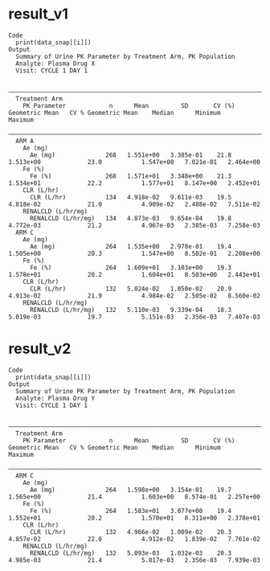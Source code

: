 # result_v1

    Code
      print(data_snap[[i]])
    Output
      Summary of Urine PK Parameter by Treatment Arm, PK Population
      Analyte: Plasma Drug X 
      Visit: CYCLE 1 DAY 1
      
      ————————————————————————————————————————————————————————————————————————————————————————————————————————————————————————————————————————
      Treatment Arm                                                                                                                           
        PK Parameter            n      Mean         SD       CV (%)   Geometric Mean   CV % Geometric Mean    Median      Minimum     Maximum 
      ————————————————————————————————————————————————————————————————————————————————————————————————————————————————————————————————————————
      ARM A                                                                                                                                   
        Ae (mg)                                                                                                                               
          Ae (mg)              268   1.551e+00   3.385e-01    21.8      1.513e+00             23.0           1.547e+00   7.021e-01   2.464e+00
        Fe (%)                                                                                                                                
          Fe (%)               268   1.571e+01   3.348e+00    21.3      1.534e+01             22.2           1.577e+01   8.147e+00   2.452e+01
        CLR (L/hr)                                                                                                                            
          CLR (L/hr)           134   4.918e-02   9.611e-03    19.5      4.818e-02             21.0           4.909e-02   2.488e-02   7.511e-02
        RENALCLD (L/hr/mg)                                                                                                                    
          RENALCLD (L/hr/mg)   134   4.873e-03   9.654e-04    19.8      4.772e-03             21.2           4.967e-03   2.385e-03   7.258e-03
      ARM C                                                                                                                                   
        Ae (mg)                                                                                                                               
          Ae (mg)              264   1.535e+00   2.978e-01    19.4      1.505e+00             20.3           1.547e+00   8.502e-01   2.208e+00
        Fe (%)                                                                                                                                
          Fe (%)               264   1.609e+01   3.103e+00    19.3      1.578e+01             20.2           1.604e+01   8.503e+00   2.443e+01
        CLR (L/hr)                                                                                                                            
          CLR (L/hr)           132   5.024e-02   1.050e-02    20.9      4.913e-02             21.9           4.984e-02   2.505e-02   8.560e-02
        RENALCLD (L/hr/mg)                                                                                                                    
          RENALCLD (L/hr/mg)   132   5.110e-03   9.339e-04    18.3      5.019e-03             19.7           5.151e-03   2.356e-03   7.407e-03

# result_v2

    Code
      print(data_snap[[i]])
    Output
      Summary of Urine PK Parameter by Treatment Arm, PK Population
      Analyte: Plasma Drug Y 
      Visit: CYCLE 1 DAY 1
      
      ————————————————————————————————————————————————————————————————————————————————————————————————————————————————————————————————————————
      Treatment Arm                                                                                                                           
        PK Parameter            n      Mean         SD       CV (%)   Geometric Mean   CV % Geometric Mean    Median      Minimum     Maximum 
      ————————————————————————————————————————————————————————————————————————————————————————————————————————————————————————————————————————
      ARM C                                                                                                                                   
        Ae (mg)                                                                                                                               
          Ae (mg)              264   1.598e+00   3.154e-01    19.7      1.565e+00             21.4           1.603e+00   8.574e-01   2.257e+00
        Fe (%)                                                                                                                                
          Fe (%)               264   1.583e+01   3.077e+00    19.4      1.552e+01             20.2           1.570e+01   8.311e+00   2.378e+01
        CLR (L/hr)                                                                                                                            
          CLR (L/hr)           132   4.966e-02   1.009e-02    20.3      4.857e-02             22.0           4.912e-02   1.839e-02   7.761e-02
        RENALCLD (L/hr/mg)                                                                                                                    
          RENALCLD (L/hr/mg)   132   5.093e-03   1.032e-03    20.3      4.985e-03             21.4           5.017e-03   2.356e-03   7.939e-03

